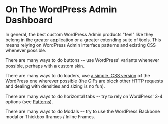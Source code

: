 # On The WordPress Admin Dashboard

In general, the best custom WordPress Admin products "feel" like they belong in the greater application or a greater extending suite of tools. This means relying on WordPress Admin interface patterns and existing CSS whenever possible.

There are many ways to do buttons -- use WordPress' variants whenever possible, perhaps with a custom skin.

There are many ways to do loaders, use [a simple, CSS version](https://codepen.io/kuus/pen/jwnEm) of the WordPress one wherever possible (the GIFs are block other HTTP requests and dealing with densities and sizing is no fun).

There are many ways to do horizontal tabs -- try to rely on WordPress' 3-4 options (see [Patterns](https://github.com/0aveRyan/patterns)).

There are many ways to do Modals -- try to use the WordPress Backbone modal or Thickbox Iframes / Inline Frames.
